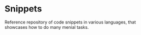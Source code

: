 # Snippets
Reference repository of code snippets in various languages, that showcases how to do many menial tasks.  
